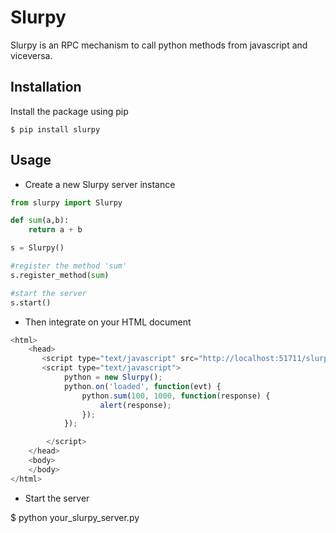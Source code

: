 Slurpy
======

Slurpy is an RPC mechanism to call python methods from javascript and viceversa.

Installation
------------

Install the package using pip

    $ pip install slurpy

Usage
----

* Create a new Slurpy server instance

```python
from slurpy import Slurpy

def sum(a,b):
    return a + b

s = Slurpy()

#register the method 'sum'
s.register_method(sum)

#start the server
s.start()
```

* Then integrate on your HTML document 

```javascript
<html>
    <head>
       <script type="text/javascript" src="http://localhost:51711/slurpy/js"></script>
       <script type="text/javascript">
            python = new Slurpy();
            python.on('loaded', function(evt) {
                python.sum(100, 1000, function(response) {
                    alert(response);    
                });
            });

        </script>
    </head>
    <body>
    </body>
</html>
```

* Start the server

$ python your_slurpy_server.py

